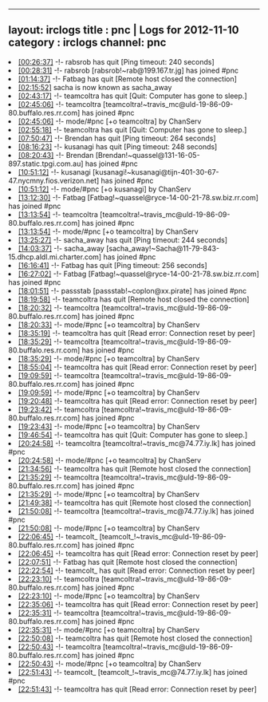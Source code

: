 
---
layout: irclogs
title : pnc | Logs for 2012-11-10
category : irclogs
channel: pnc
---
<li class="logitem"><a href="#00:26:37" name="00:26:37" class="time">[00:26:37]</a> -!- <span class="quit">rabsrob</span> has quit [Ping timeout: 240 seconds] </li>
<li class="logitem"><a href="#00:28:31" name="00:28:31" class="time">[00:28:31]</a> -!- <span class="join">rabsrob</span> [rabsrob!~rab@199.167.tr.jg] has joined #pnc </li>
<li class="logitem"><a href="#01:14:37" name="01:14:37" class="time">[01:14:37]</a> -!- <span class="quit">Fatbag</span> has quit [Remote host closed the connection] </li>
<li class="logitem"><a href="#02:15:52" name="02:15:52" class="time">[02:15:52]</a> <span class="nick">sacha</span> is now known as <span class="nick">sacha_away</span> </li>
<li class="logitem"><a href="#02:43:17" name="02:43:17" class="time">[02:43:17]</a> -!- <span class="quit">teamcoltra</span> has quit [Quit: Computer has gone to sleep.] </li>
<li class="logitem"><a href="#02:45:06" name="02:45:06" class="time">[02:45:06]</a> -!- <span class="join">teamcoltra</span> [teamcoltra!~travis_mc@uld-19-86-09-80.buffalo.res.rr.com] has joined #pnc </li>
<li class="logitem"><a href="#02:45:06" name="02:45:06" class="time">[02:45:06]</a> -!- mode/<span class="mode">#pnc</span> [+o teamcoltra] by ChanServ </li>
<li class="logitem"><a href="#02:55:18" name="02:55:18" class="time">[02:55:18]</a> -!- <span class="quit">teamcoltra</span> has quit [Quit: Computer has gone to sleep.] </li>
<li class="logitem"><a href="#07:50:47" name="07:50:47" class="time">[07:50:47]</a> -!- <span class="quit">Brendan</span> has quit [Ping timeout: 264 seconds] </li>
<li class="logitem"><a href="#08:16:23" name="08:16:23" class="time">[08:16:23]</a> -!- <span class="quit">kusanagi</span> has quit [Ping timeout: 248 seconds] </li>
<li class="logitem"><a href="#08:20:43" name="08:20:43" class="time">[08:20:43]</a> -!- <span class="join">Brendan</span> [Brendan!~quassel@131-16-05-897.static.tpgi.com.au] has joined #pnc </li>
<li class="logitem"><a href="#10:51:12" name="10:51:12" class="time">[10:51:12]</a> -!- <span class="join">kusanagi</span> [kusanagi!~kusanagi@tijn-401-30-67-47.nycmny.fios.verizon.net] has joined #pnc </li>
<li class="logitem"><a href="#10:51:12" name="10:51:12" class="time">[10:51:12]</a> -!- mode/<span class="mode">#pnc</span> [+o kusanagi] by ChanServ </li>
<li class="logitem"><a href="#13:12:30" name="13:12:30" class="time">[13:12:30]</a> -!- <span class="join">Fatbag</span> [Fatbag!~quassel@ryce-14-00-21-78.sw.biz.rr.com] has joined #pnc </li>
<li class="logitem"><a href="#13:13:54" name="13:13:54" class="time">[13:13:54]</a> -!- <span class="join">teamcoltra</span> [teamcoltra!~travis_mc@uld-19-86-09-80.buffalo.res.rr.com] has joined #pnc </li>
<li class="logitem"><a href="#13:13:54" name="13:13:54" class="time">[13:13:54]</a> -!- mode/<span class="mode">#pnc</span> [+o teamcoltra] by ChanServ </li>
<li class="logitem"><a href="#13:25:27" name="13:25:27" class="time">[13:25:27]</a> -!- <span class="quit">sacha_away</span> has quit [Ping timeout: 244 seconds] </li>
<li class="logitem"><a href="#14:03:37" name="14:03:37" class="time">[14:03:37]</a> -!- <span class="join">sacha_away</span> [sacha_away!~Sacha@11-79-843-15.dhcp.aldl.mi.charter.com] has joined #pnc </li>
<li class="logitem"><a href="#16:16:41" name="16:16:41" class="time">[16:16:41]</a> -!- <span class="quit">Fatbag</span> has quit [Ping timeout: 256 seconds] </li>
<li class="logitem"><a href="#16:27:02" name="16:27:02" class="time">[16:27:02]</a> -!- <span class="join">Fatbag</span> [Fatbag!~quassel@ryce-14-00-21-78.sw.biz.rr.com] has joined #pnc </li>
<li class="logitem"><a href="#18:01:51" name="18:01:51" class="time">[18:01:51]</a> -!- <span class="join">passstab</span> [passstab!~coplon@xx.pirate] has joined #pnc </li>
<li class="logitem"><a href="#18:19:58" name="18:19:58" class="time">[18:19:58]</a> -!- <span class="quit">teamcoltra</span> has quit [Remote host closed the connection] </li>
<li class="logitem"><a href="#18:20:32" name="18:20:32" class="time">[18:20:32]</a> -!- <span class="join">teamcoltra</span> [teamcoltra!~travis_mc@uld-19-86-09-80.buffalo.res.rr.com] has joined #pnc </li>
<li class="logitem"><a href="#18:20:33" name="18:20:33" class="time">[18:20:33]</a> -!- mode/<span class="mode">#pnc</span> [+o teamcoltra] by ChanServ </li>
<li class="logitem"><a href="#18:35:19" name="18:35:19" class="time">[18:35:19]</a> -!- <span class="quit">teamcoltra</span> has quit [Read error: Connection reset by peer] </li>
<li class="logitem"><a href="#18:35:29" name="18:35:29" class="time">[18:35:29]</a> -!- <span class="join">teamcoltra</span> [teamcoltra!~travis_mc@uld-19-86-09-80.buffalo.res.rr.com] has joined #pnc </li>
<li class="logitem"><a href="#18:35:29" name="18:35:29" class="time">[18:35:29]</a> -!- mode/<span class="mode">#pnc</span> [+o teamcoltra] by ChanServ </li>
<li class="logitem"><a href="#18:55:04" name="18:55:04" class="time">[18:55:04]</a> -!- <span class="quit">teamcoltra</span> has quit [Read error: Connection reset by peer] </li>
<li class="logitem"><a href="#19:09:59" name="19:09:59" class="time">[19:09:59]</a> -!- <span class="join">teamcoltra</span> [teamcoltra!~travis_mc@uld-19-86-09-80.buffalo.res.rr.com] has joined #pnc </li>
<li class="logitem"><a href="#19:09:59" name="19:09:59" class="time">[19:09:59]</a> -!- mode/<span class="mode">#pnc</span> [+o teamcoltra] by ChanServ </li>
<li class="logitem"><a href="#19:20:48" name="19:20:48" class="time">[19:20:48]</a> -!- <span class="quit">teamcoltra</span> has quit [Read error: Connection reset by peer] </li>
<li class="logitem"><a href="#19:23:42" name="19:23:42" class="time">[19:23:42]</a> -!- <span class="join">teamcoltra</span> [teamcoltra!~travis_mc@uld-19-86-09-80.buffalo.res.rr.com] has joined #pnc </li>
<li class="logitem"><a href="#19:23:43" name="19:23:43" class="time">[19:23:43]</a> -!- mode/<span class="mode">#pnc</span> [+o teamcoltra] by ChanServ </li>
<li class="logitem"><a href="#19:46:54" name="19:46:54" class="time">[19:46:54]</a> -!- <span class="quit">teamcoltra</span> has quit [Quit: Computer has gone to sleep.] </li>
<li class="logitem"><a href="#20:24:58" name="20:24:58" class="time">[20:24:58]</a> -!- <span class="join">teamcoltra</span> [teamcoltra!~travis_mc@74.77.iy.lk] has joined #pnc </li>
<li class="logitem"><a href="#20:24:58" name="20:24:58" class="time">[20:24:58]</a> -!- mode/<span class="mode">#pnc</span> [+o teamcoltra] by ChanServ </li>
<li class="logitem"><a href="#21:34:56" name="21:34:56" class="time">[21:34:56]</a> -!- <span class="quit">teamcoltra</span> has quit [Remote host closed the connection] </li>
<li class="logitem"><a href="#21:35:29" name="21:35:29" class="time">[21:35:29]</a> -!- <span class="join">teamcoltra</span> [teamcoltra!~travis_mc@uld-19-86-09-80.buffalo.res.rr.com] has joined #pnc </li>
<li class="logitem"><a href="#21:35:29" name="21:35:29" class="time">[21:35:29]</a> -!- mode/<span class="mode">#pnc</span> [+o teamcoltra] by ChanServ </li>
<li class="logitem"><a href="#21:49:38" name="21:49:38" class="time">[21:49:38]</a> -!- <span class="quit">teamcoltra</span> has quit [Remote host closed the connection] </li>
<li class="logitem"><a href="#21:50:08" name="21:50:08" class="time">[21:50:08]</a> -!- <span class="join">teamcoltra</span> [teamcoltra!~travis_mc@74.77.iy.lk] has joined #pnc </li>
<li class="logitem"><a href="#21:50:08" name="21:50:08" class="time">[21:50:08]</a> -!- mode/<span class="mode">#pnc</span> [+o teamcoltra] by ChanServ </li>
<li class="logitem"><a href="#22:06:45" name="22:06:45" class="time">[22:06:45]</a> -!- <span class="join">teamcolt_</span> [teamcolt_!~travis_mc@uld-19-86-09-80.buffalo.res.rr.com] has joined #pnc </li>
<li class="logitem"><a href="#22:06:45" name="22:06:45" class="time">[22:06:45]</a> -!- <span class="quit">teamcoltra</span> has quit [Read error: Connection reset by peer] </li>
<li class="logitem"><a href="#22:07:51" name="22:07:51" class="time">[22:07:51]</a> -!- <span class="quit">Fatbag</span> has quit [Remote host closed the connection] </li>
<li class="logitem"><a href="#22:22:54" name="22:22:54" class="time">[22:22:54]</a> -!- <span class="quit">teamcolt_</span> has quit [Read error: Connection reset by peer] </li>
<li class="logitem"><a href="#22:23:10" name="22:23:10" class="time">[22:23:10]</a> -!- <span class="join">teamcoltra</span> [teamcoltra!~travis_mc@uld-19-86-09-80.buffalo.res.rr.com] has joined #pnc </li>
<li class="logitem"><a href="#22:23:10" name="22:23:10" class="time">[22:23:10]</a> -!- mode/<span class="mode">#pnc</span> [+o teamcoltra] by ChanServ </li>
<li class="logitem"><a href="#22:35:06" name="22:35:06" class="time">[22:35:06]</a> -!- <span class="quit">teamcoltra</span> has quit [Read error: Connection reset by peer] </li>
<li class="logitem"><a href="#22:35:31" name="22:35:31" class="time">[22:35:31]</a> -!- <span class="join">teamcoltra</span> [teamcoltra!~travis_mc@uld-19-86-09-80.buffalo.res.rr.com] has joined #pnc </li>
<li class="logitem"><a href="#22:35:31" name="22:35:31" class="time">[22:35:31]</a> -!- mode/<span class="mode">#pnc</span> [+o teamcoltra] by ChanServ </li>
<li class="logitem"><a href="#22:50:08" name="22:50:08" class="time">[22:50:08]</a> -!- <span class="quit">teamcoltra</span> has quit [Remote host closed the connection] </li>
<li class="logitem"><a href="#22:50:43" name="22:50:43" class="time">[22:50:43]</a> -!- <span class="join">teamcoltra</span> [teamcoltra!~travis_mc@uld-19-86-09-80.buffalo.res.rr.com] has joined #pnc </li>
<li class="logitem"><a href="#22:50:43" name="22:50:43" class="time">[22:50:43]</a> -!- mode/<span class="mode">#pnc</span> [+o teamcoltra] by ChanServ </li>
<li class="logitem"><a href="#22:51:43" name="22:51:43" class="time">[22:51:43]</a> -!- <span class="join">teamcolt_</span> [teamcolt_!~travis_mc@74.77.iy.lk] has joined #pnc </li>
<li class="logitem"><a href="#22:51:43" name="22:51:43" class="time">[22:51:43]</a> -!- <span class="quit">teamcoltra</span> has quit [Read error: Connection reset by peer] </li>


